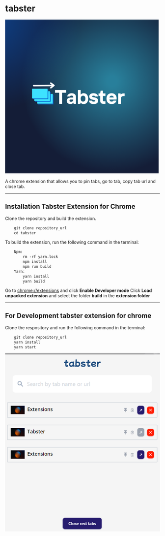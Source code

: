 # **tabster**

![tabster](/docs/screenshots/logo.png 'tabster')

A chrome extension that allows you to pin tabs, go to tab, copy tab url and close tab.

---

## Installation Tabster Extension for Chrome

Clone the repository and build the extension.

```
    git clone repository_url
    cd tabster
```

To build the extension, run the following command in the terminal:

```
    Npm:
        rm -rf yarn.lock
        npm install
        npm run build
    Yarn:
        yarn install
        yarn build
```

Go to [chrome://extensions](chrome://extensions) and click **Enable Developer mode**
Click **Load unpacked extension** and select the folder **build** in the **extension folder**

---

## For Development tabster extension for chrome

Clone the respository and run the following command in the terminal:

```
    git clone repository_url
    yarn install
    yarn start
```

![tabster](/docs/screenshots/tabster.png 'tabster')
